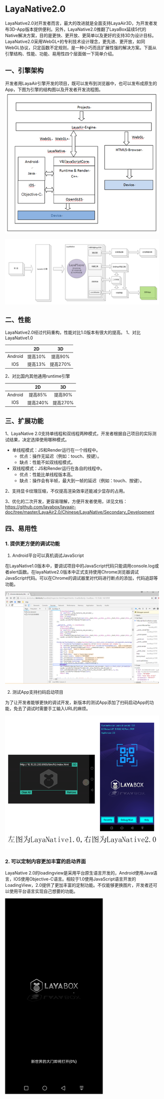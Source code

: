 # LayaNative2.0

LayaNative2.0对开发者而言，最大的改进就是全面支持LayaAir3D，为开发者发布3D-App版本提供便利。另外，LayaNative2.0推翻了LayaBox延续5代的Native解决方案，目的是更快、更开放、更简单以及更好的支持3D为设计目标。LayaNative2.0采用WebGL+的专利技术设计理念，更先进、更开放，如同WebGL协议，只定函数不定规则，是一种小巧而且扩展性强的解决方案。下面从引擎结构、性能、功能、易用性四个层面做一下简单介绍。

## 一、引擎架构
开发者用LayaAir引擎开发的项目，既可以发布到浏览器中，也可以发布成原生的App，下图为引擎的结构图以及开发者开发流程图。
![图](img/1.jpg)

![图](img/2.png)

## 二、性能

LayaNative2.0经过代码重构，性能对比1.0版本有很大的提高。
1、对比LayaNative1.0

|       |2D   |3D     |
|:-----:|:----:|:-----:|
|Android|提高10%|提高90% |
|IOS    |提高13%|提高270%|

2、对比国内其他通用runtime引擎

|       |2D    |3D       |
|:-----:|:-----:|:--------:|
|Android|提高85%|提高90%  |
|IOS    |提高240%|提高270%|



## 三、扩展功能

1、LayaNative 2.0支持单线程和双线程两种模式，开发者根据自己项目的实际测试结果，决定选择使用哪种模式。

* 单线程模式：JS和Render运行在一个线程中。
    * 优点：操作无延迟（例如：touch、按键）。
    * 缺点：性能不如双线程模式。
* 双线程模式：JS和Render运行在各自的线程中。
    * 优点：性能比单线程版本高。
    * 缺点：操作会有半帧，最大到一帧的延迟（例如：touch、按键）。

2、支持显卡纹理压缩，不仅提高渲染效率还能减少显存的占用。

3、优化的二次开发，更容易理解，方便开发者使用，详见文档：
https://github.com/layabox/layaair-doc/tree/master/LayaAir2.0/Chinese/LayaNative/Secondary_Development


## 四、易用性

### 1. 提供更方便的调试功能

1) Android平台可以真机调试JavaScript

在LayaNative1.0版本中，要调试项目中的JavaScript代码只能调用console.log或者alert函数。在layaNative2.0版本中正式支持使用Chrome浏览器调试JavaScript代码。可以在Chrome的调试器里对代码进行断点的添加，代码追踪等功能。

![图](img/debug_connected.png)


2) 测试App支持扫码启动项目

为了让开发者能够更快的调试开发，新版本的测试App添加了扫码启动App的功能，免去了调试时需要手工输入URL的麻烦。

![图](img/app_debug_1_0.png)


### 2. 可以定制内容更加丰富的启动界面

LayaNative 2.0的loadingview是采用平台原生语言开发的，Android使用Java语言，IOS使用Objective-C语言。相较于1.0使用JavaScript语言开发的LoadingView，2.0提供了更加丰富的定制功能。不仅能够更换图片，开发者还可以使用平台语言实现自己想要的功能。

![图](img/loadingview_2_0.png)